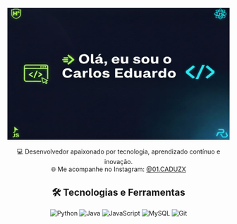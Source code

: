<p align="center">
  <img src="./banner.png.jpeg" alt="Banner do perfil" width="1200" height="300" />
</p>

<p align="center">
  💻 Desenvolvedor apaixonado por tecnologia, aprendizado contínuo e inovação.<br>
  🌐 Me acompanhe no Instagram: <a href="https://www.instagram.com/01.caduzx">@01.CADUZX</a>
</p>

<h2 align="center">🛠 Tecnologias e Ferramentas</h2>
<p align="center">
  <img src="https://img.shields.io/badge/Python-3776AB?style=for-the-badge&logo=python&logoColor=white" alt="Python" />
  <img src="https://img.shields.io/badge/Java-F89820?style=for-the-badge&logo=java&logoColor=white" alt="Java" />
  <img src="https://img.shields.io/badge/JavaScript-F7DF1E?style=for-the-badge&logo=javascript&logoColor=black" alt="JavaScript" />
  <img src="https://img.shields.io/badge/MySQL-4479A1?style=for-the-badge&logo=mysql&logoColor=white" alt="MySQL" />
  <img src="https://img.shields.io/badge/Git-F05032?style=for-the-badge&logo=git&logoColor=white" alt="Git" />
</p>

